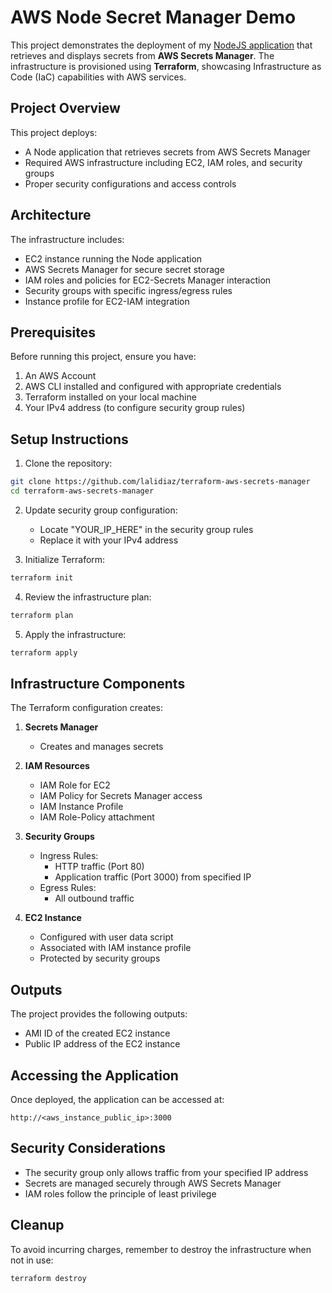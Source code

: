 # AWS Node Secret Manager Demo

This project demonstrates the deployment of my [NodeJS application](https://github.com/lalidiaz/terraform-aws-secrets-manager) that retrieves and displays secrets from **AWS Secrets Manager**. The infrastructure is provisioned using **Terraform**, showcasing Infrastructure as Code (IaC) capabilities with AWS services.

## Project Overview

This project deploys:
- A Node application that retrieves secrets from AWS Secrets Manager
- Required AWS infrastructure including EC2, IAM roles, and security groups
- Proper security configurations and access controls

## Architecture

The infrastructure includes:
- EC2 instance running the Node application
- AWS Secrets Manager for secure secret storage
- IAM roles and policies for EC2-Secrets Manager interaction
- Security groups with specific ingress/egress rules
- Instance profile for EC2-IAM integration

## Prerequisites

Before running this project, ensure you have:

1. An AWS Account
2. AWS CLI installed and configured with appropriate credentials
3. Terraform installed on your local machine
4. Your IPv4 address (to configure security group rules)

## Setup Instructions

1. Clone the repository:
```bash
git clone https://github.com/lalidiaz/terraform-aws-secrets-manager
cd terraform-aws-secrets-manager
```

2. Update security group configuration:
   - Locate "YOUR_IP_HERE" in the security group rules
   - Replace it with your IPv4 address

3. Initialize Terraform:
```bash
terraform init
```

4. Review the infrastructure plan:
```bash
terraform plan
```

5. Apply the infrastructure:
```bash
terraform apply
```

## Infrastructure Components

The Terraform configuration creates:

1. **Secrets Manager**
   - Creates and manages secrets

2. **IAM Resources**
   - IAM Role for EC2
   - IAM Policy for Secrets Manager access
   - IAM Instance Profile
   - IAM Role-Policy attachment

3. **Security Groups**
   - Ingress Rules:
     - HTTP traffic (Port 80)
     - Application traffic (Port 3000) from specified IP
   - Egress Rules:
     - All outbound traffic

4. **EC2 Instance**
   - Configured with user data script
   - Associated with IAM instance profile
   - Protected by security groups

## Outputs

The project provides the following outputs:
- AMI ID of the created EC2 instance
- Public IP address of the EC2 instance

## Accessing the Application

Once deployed, the application can be accessed at:
```
http://<aws_instance_public_ip>:3000
```

## Security Considerations

- The security group only allows traffic from your specified IP address
- Secrets are managed securely through AWS Secrets Manager
- IAM roles follow the principle of least privilege

## Cleanup

To avoid incurring charges, remember to destroy the infrastructure when not in use:
```bash
terraform destroy
```

